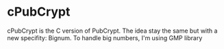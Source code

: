 # cPubCrypt
cPubCrypt is the C version of PubCrypt. The idea stay the same but with a new specifity: Bignum. To handle big numbers, I'm using GMP library

